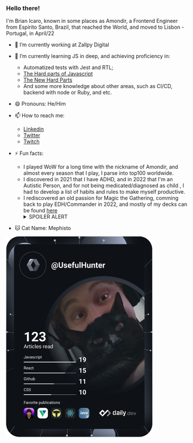 ### Hello there!

I'm Brian Icaro, known in some places as Amondir, a Frontend Engineer from Espírito Santo, Brazil, that reached the World, and moved to Lisbon - Portugal, in April/22

- 🔭 I’m currently working at Zallpy Digital
- 🌱 I’m currently learning JS in deep, and achieving proficiency in:
  -  Automatized tests with Jest and RTL;
  - [The Hard parts of Javascript](https://frontendmasters.com/courses/javascript-hard-parts-v2/)
  - [The New Hard Parts](https://frontendmasters.com/courses/javascript-new-hard-parts/)
  - And some more knowledge about other areas, such as CI/CD, backend with node or Ruby, and etc.

- 😄 Pronouns: He/Him
- 📫 How to reach me: 
  - [Linkedin](https://www.linkedin.com/in/brianicaro/)
  - [Twitter](https://twitter.com/Brian_Icaro)
  - [Twitch](https://www.twitch.tv/amondir_)


- ⚡ Fun facts: 
  - I played WoW for a long time with the nickname of Amondir, and almost every season that I play, I parse into top100 worldwide.
  - I discovered in 2021 that I have ADHD, and in 2022 that I'm an Autistic Person, and for not being medicated/diagnosed as child , I had to develop a list of habits and rules to make myself productive.
  - I rediscovered an old passion for Magic the Gathering, comming back to play EDH/Commander in 2022, and mostly of my decks can be found [here](https://archidekt.com/search/decks?orderBy=-createdAt&owner=Amondir&ownerexact=true) 
    <details>
      <summary>SPOILER ALERT</summary>
       None of my Decks are good.
    </details>

- 🐱 Cat Name: Mephisto

<a href="https://app.daily.dev/UsefulHunter"><img src="https://github.com/UsefulHunter/UsefulHunter/blob/main/devcard.svg" width="400" alt="Brian Icaro D. Marques's Dev Card"/></a>
